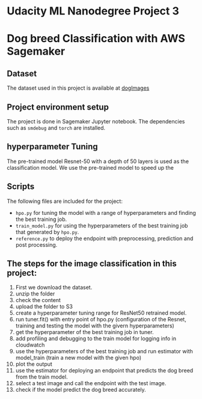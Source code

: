 # Udacity ML Nanodegree Project 3 
# Dog breed Classification with AWS Sagemaker

## Dataset
The dataset used in this project is available at [dogImages](https://s3-us-west-1.amazonaws.com/udacity-aind/dog-project/dogImages.zip)

## Project environment setup
The project is done in Sagemaker Jupyter notebook. The dependencies such as `smdebug` and `torch` are installed. 

## hyperparameter Tuning
The pre-trained model Resnet-50 with a depth of 50 layers is used as the classification model. We use the pre-trained model to speed up the 

## Scripts
The following files are included for the project:
- `hpo.py` for tuning the model with a range of hyperparameters and finding the best training job.
- `train_model.py` for using the hyperparameters of the best training job that generated by `hpo.py`.
- `reference.py` to deploy the endpoint with preprocessing, prediction and post processing.


## The steps for the image classification in this project:

1. First we download the dataset. 
2. unzip the folder
3. check the content
4. upload the folder to S3
5. create a hyperparameter tuning range for ResNet50 retrained model.
6. run tuner.fit() with entry point of hpo.py (configuration of the Resnet, training and testing the model with the givern hyperparameters)
7. get the hyperparameter of the best training job in tuner.
8. add profiling and debugging to the train model for logging info in cloudwatch
9. use the hyperparameters of the best training job and run estimator with model_train (train a new model with the given hpo)
10. plot the output 
11. use the estimator for deploying an endpoint that predicts the dog breed from the train model.
12. select a test image and call the endpoint with the test image.
13. check if the model predict the dog breed accurately. 
